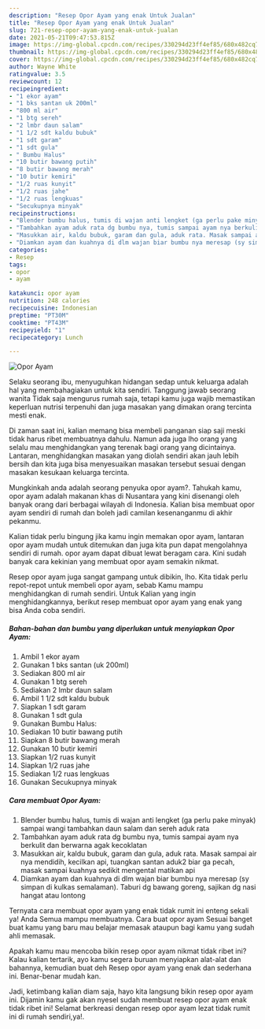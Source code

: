 ```yaml
---
description: "Resep Opor Ayam yang enak Untuk Jualan"
title: "Resep Opor Ayam yang enak Untuk Jualan"
slug: 721-resep-opor-ayam-yang-enak-untuk-jualan
date: 2021-05-21T09:47:53.815Z
image: https://img-global.cpcdn.com/recipes/330294d23ff4ef85/680x482cq70/opor-ayam-foto-resep-utama.jpg
thumbnail: https://img-global.cpcdn.com/recipes/330294d23ff4ef85/680x482cq70/opor-ayam-foto-resep-utama.jpg
cover: https://img-global.cpcdn.com/recipes/330294d23ff4ef85/680x482cq70/opor-ayam-foto-resep-utama.jpg
author: Wayne White
ratingvalue: 3.5
reviewcount: 12
recipeingredient:
- "1 ekor ayam"
- "1 bks santan uk 200ml"
- "800 ml air"
- "1 btg sereh"
- "2 lmbr daun salam"
- "1 1/2 sdt kaldu bubuk"
- "1 sdt garam"
- "1 sdt gula"
- " Bumbu Halus"
- "10 butir bawang putih"
- "8 butir bawang merah"
- "10 butir kemiri"
- "1/2 ruas kunyit"
- "1/2 ruas jahe"
- "1/2 ruas lengkuas"
- "Secukupnya minyak"
recipeinstructions:
- "Blender bumbu halus, tumis di wajan anti lengket (ga perlu pake minyak) sampai wangi tambahkan daun salam dan sereh aduk rata"
- "Tambahkan ayam aduk rata dg bumbu nya, tumis sampai ayam nya berkulit dan berwarna agak kecoklatan"
- "Masukkan air, kaldu bubuk, garam dan gula, aduk rata. Masak sampai air nya mendidih, kecilkan api, tuangkan santan aduk2 biar ga pecah, masak sampai kuahnya sedikit mengental matikan api"
- "Diamkan ayam dan kuahnya di dlm wajan biar bumbu nya meresap (sy simpan di kulkas semalaman). Taburi dg bawang goreng, sajikan dg nasi hangat atau lontong"
categories:
- Resep
tags:
- opor
- ayam

katakunci: opor ayam 
nutrition: 248 calories
recipecuisine: Indonesian
preptime: "PT30M"
cooktime: "PT43M"
recipeyield: "1"
recipecategory: Lunch

---
```



![Opor Ayam](https://img-global.cpcdn.com/recipes/330294d23ff4ef85/680x482cq70/opor-ayam-foto-resep-utama.jpg)

Selaku seorang ibu, menyuguhkan hidangan sedap untuk keluarga adalah hal yang membahagiakan untuk kita sendiri. Tanggung jawab seorang  wanita Tidak saja mengurus rumah saja, tetapi kamu juga wajib memastikan keperluan nutrisi terpenuhi dan juga masakan yang dimakan orang tercinta mesti enak.

Di zaman  saat ini, kalian memang bisa membeli panganan siap saji meski tidak harus ribet membuatnya dahulu. Namun ada juga lho orang yang selalu mau menghidangkan yang terenak bagi orang yang dicintainya. Lantaran, menghidangkan masakan yang diolah sendiri akan jauh lebih bersih dan kita juga bisa menyesuaikan masakan tersebut sesuai dengan masakan kesukaan keluarga tercinta. 



Mungkinkah anda adalah seorang penyuka opor ayam?. Tahukah kamu, opor ayam adalah makanan khas di Nusantara yang kini disenangi oleh banyak orang dari berbagai wilayah di Indonesia. Kalian bisa membuat opor ayam sendiri di rumah dan boleh jadi camilan kesenanganmu di akhir pekanmu.

Kalian tidak perlu bingung jika kamu ingin memakan opor ayam, lantaran opor ayam mudah untuk ditemukan dan juga kita pun dapat mengolahnya sendiri di rumah. opor ayam dapat dibuat lewat beragam cara. Kini sudah banyak cara kekinian yang membuat opor ayam semakin nikmat.

Resep opor ayam juga sangat gampang untuk dibikin, lho. Kita tidak perlu repot-repot untuk membeli opor ayam, sebab Kamu mampu menghidangkan di rumah sendiri. Untuk Kalian yang ingin menghidangkannya, berikut resep membuat opor ayam yang enak yang bisa Anda coba sendiri.

<!--inarticleads1-->

##### Bahan-bahan dan bumbu yang diperlukan untuk menyiapkan Opor Ayam:

1. Ambil 1 ekor ayam
1. Gunakan 1 bks santan (uk 200ml)
1. Sediakan 800 ml air
1. Gunakan 1 btg sereh
1. Sediakan 2 lmbr daun salam
1. Ambil 1 1/2 sdt kaldu bubuk
1. Siapkan 1 sdt garam
1. Gunakan 1 sdt gula
1. Gunakan  Bumbu Halus:
1. Sediakan 10 butir bawang putih
1. Siapkan 8 butir bawang merah
1. Gunakan 10 butir kemiri
1. Siapkan 1/2 ruas kunyit
1. Siapkan 1/2 ruas jahe
1. Sediakan 1/2 ruas lengkuas
1. Gunakan Secukupnya minyak




<!--inarticleads2-->

##### Cara membuat Opor Ayam:

1. Blender bumbu halus, tumis di wajan anti lengket (ga perlu pake minyak) sampai wangi tambahkan daun salam dan sereh aduk rata
1. Tambahkan ayam aduk rata dg bumbu nya, tumis sampai ayam nya berkulit dan berwarna agak kecoklatan
1. Masukkan air, kaldu bubuk, garam dan gula, aduk rata. Masak sampai air nya mendidih, kecilkan api, tuangkan santan aduk2 biar ga pecah, masak sampai kuahnya sedikit mengental matikan api
1. Diamkan ayam dan kuahnya di dlm wajan biar bumbu nya meresap (sy simpan di kulkas semalaman). Taburi dg bawang goreng, sajikan dg nasi hangat atau lontong




Ternyata cara membuat opor ayam yang enak tidak rumit ini enteng sekali ya! Anda Semua mampu membuatnya. Cara buat opor ayam Sesuai banget buat kamu yang baru mau belajar memasak ataupun bagi kamu yang sudah ahli memasak.

Apakah kamu mau mencoba bikin resep opor ayam nikmat tidak ribet ini? Kalau kalian tertarik, ayo kamu segera buruan menyiapkan alat-alat dan bahannya, kemudian buat deh Resep opor ayam yang enak dan sederhana ini. Benar-benar mudah kan. 

Jadi, ketimbang kalian diam saja, hayo kita langsung bikin resep opor ayam ini. Dijamin kamu gak akan nyesel sudah membuat resep opor ayam enak tidak ribet ini! Selamat berkreasi dengan resep opor ayam lezat tidak rumit ini di rumah sendiri,ya!.

